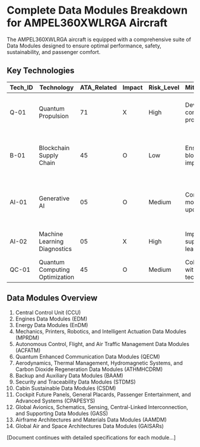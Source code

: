 # Complete Data Modules Breakdown for AMPEL360XWLRGA Aircraft

The AMPEL360XWLRGA aircraft is equipped with a comprehensive suite of Data Modules designed to ensure optimal performance, safety, sustainability, and passenger comfort.

## Key Technologies

| Tech_ID | Technology                              | ATA_Related | Impact | Risk_Level | Mitigation_Plan                             | Remarks                                                      | Related_Systems                                               |
|---------|------------------------------------------|--------------|---------|--------------|--------------------------------------------------|------------------------------------------------------------------|-------------------------------------------------------------------|
| Q-01    | Quantum Propulsion                      | 71           | X       | High         | Develop contingency protocols                   | In development, requires DO-254 validation                   | 2.1 Engines - Turbofan, 2.3 Propulsion Control (FADEC)          |
| B-01    | Blockchain Supply Chain                 | 45           | O       | Low          | Ensure secure blockchain implementation         | Applies to critical parts traceability                        | 10.1 Load Optimization Systems, 10.3 Automated Cargo Handling Systems |
| AI-01   | Generative AI                           | 05           | O       | Medium       | Continuous monitoring and updates              | Used for route optimization and maintenance predictions       | 1.2 Wings - Flaps, 8.4 Data Analysis Systems                 |
| AI-02   | Machine Learning Diagnostics            | 05           | X       | High         | Implement supervised learning models            | Enhances fault detection accuracy                             | 3.3 Fly-by-Wire, 8.4 Data Analysis Systems                  |
| QC-01   | Quantum Computing Optimization          | 45           | O       | Medium       | Collaborate with quantum tech providers         | Used for optimizing flight paths                               | 2.1 Engines - Turbofan, 1.2 Wings - Flaps                   |

## Data Modules Overview

1. Central Control Unit (CCU)
2. Engines Data Modules (EDM)
3. Energy Data Modules (EnDM)
4. Mechanics, Printers, Robotics, and Intelligent Actuation Data Modules (MPRDM)
5. Autonomous Control, Flight, and Air Traffic Management Data Modules (ACFATM)
6. Quantum Enhanced Communication Data Modules (QECM)
7. Aerodynamics, Thermal Management, Hydromagnetic Systems, and Carbon Dioxide Regeneration Data Modules (ATHMHCDRM)
8. Backup and Auxiliary Data Modules (BAAM)
9. Security and Traceability Data Modules (STDMS)
10. Cabin Sustainable Data Modules (CSDM)
11. Cockpit Future Panels, General Placards, Passenger Entertainment, and Advanced Systems (CPAPESYS)
12. Global Avionics, Schematics, Sensing, Central-Linked Interconnection, and Supporting Data Modules (GASS)
13. Airframe Architectures and Materials Data Modules (AAMDM)
14. Global Air and Space Architectures Data Modules (GAISARs)

[Document continues with detailed specifications for each module...]

